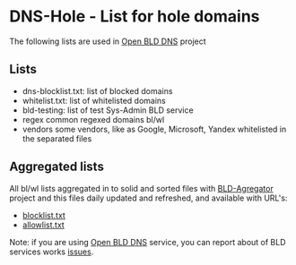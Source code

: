 # DNS-Hole - List for hole domains

The following lists are used in [Open BLD DNS](https://lab.sys-adm.in) project

## Lists

* dns-blocklist.txt:     list of blocked domains
* whitelist.txt:         list of whitelisted domains
* bld-testing:           list of test Sys-Admin BLD service
* regex                  common regexed domains bl/wl
* vendors                some vendors, like as Google, Microsoft, Yandex whitelisted in the separated files

## Aggregated lists

All bl/wl lists aggregated in to solid and sorted files with [BLD-Agregator](https://github.com/m0zgen/bld-agregator.git) project and this files daily updated and refreshed, and available with URL's:

* [blocklist.txt](https://raw.githubusercontent.com/m0zgen/bld-agregator/data/blocklist.txt)
* [allowlist.txt](https://raw.githubusercontent.com/m0zgen/bld-agregator/data/allowlist.txt)

Note: if you are using [Open BLD DNS](https://lab.sys-adm.in) service, you can report about of BLD services works [issues](doc/Issues.md).